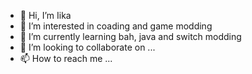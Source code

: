 - 👋 Hi, I’m Iika
- 👀 I’m interested in coading and game modding
- 🌱 I’m currently learning bah, java and switch modding
- 💞️ I’m looking to collaborate on ...
- 📫 How to reach me ...

<!---
siniiik/siniiik is a ✨ special ✨ repository because its `README.md` (this file) appears on your GitHub profile.
You can click the Preview link to take a look at your changes.
--->
